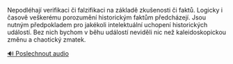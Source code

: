 
Nepodléhají verifikaci či falzifikaci na základě zkušenosti či faktů. Logicky i časově veškerému porozumění historickým faktům předcházejí. Jsou nutným předpokladem pro jakékoli intelektuální uchopení historických událostí. Bez nich bychom v běhu událostí neviděli nic než kaleidoskopickou změnu a chaotický zmatek.

[🔊 Poslechnout audio](/data/7-paragraphs/audio/chapter_13/para_010-Nepodlhaj-verifikaci-i-falzifikaci-na-zklad-z.mp3)
